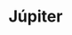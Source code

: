 ---
title: "Júpiter"
url: /ciudad-autonoma-de-buenos-aires/jupiter-avenida-san-martin/
shop: Pyrotechnik
---